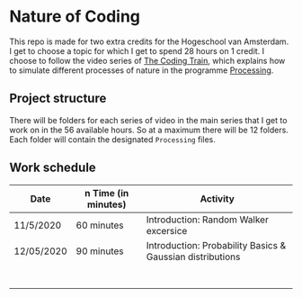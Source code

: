 # Nature of Coding
This repo is made for two extra credits for the Hogeschool van Amsterdam. I get to choose a topic for which I get to spend 28 hours on 1 credit. I choose to follow the video series of [The Coding Train](https://www.youtube.com/user/shiffman/playlists?view=50&sort=dd&shelf_id=6), which explains how to simulate different processes of nature in the programme [Processing](https://processing.org/).

## Project structure
There will be folders for each series of video in the main series that I get to work on in the 56 available hours. So at a maximum there will be 12 folders. Each folder will contain the designated `Processing` files. 

## Work schedule

| Date  | n Time (in minutes)  | Activity  |
|---|---|---|
| 11/5/2020 | 60 minutes | Introduction: Random Walker excersice  |
|  12/05/2020 | 90 minutes | Introduction: Probability Basics & Gaussian distributions  |
|   |   |   |
|   |   |   |
|   |   |   |
|   |   |   |
|   |   |   |
|   |   |   |
|   |   |   |